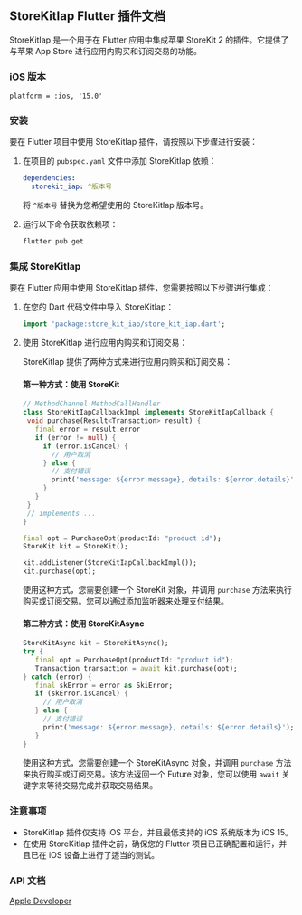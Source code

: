 ## StoreKitIap Flutter 插件文档

StoreKitIap 是一个用于在 Flutter 应用中集成苹果 StoreKit 2 的插件。它提供了与苹果 App Store 进行应用内购买和订阅交易的功能。

### iOS 版本
  
  `platform = :ios, '15.0'`

### 安装

要在 Flutter 项目中使用 StoreKitIap 插件，请按照以下步骤进行安装：

1. 在项目的 `pubspec.yaml` 文件中添加 StoreKitIap 依赖：

   ```yaml
   dependencies:
     storekit_iap: ^版本号
   ```

   将 `^版本号` 替换为您希望使用的 StoreKitIap 版本号。
2. 运行以下命令获取依赖项：

   ```bash
   flutter pub get
   ```

### 集成 StoreKitIap

要在 Flutter 应用中使用 StoreKitIap 插件，您需要按照以下步骤进行集成：

1. 在您的 Dart 代码文件中导入 StoreKitIap：

   ```dart
   import 'package:store_kit_iap/store_kit_iap.dart';
   ```
2. 使用 StoreKitIap 进行应用内购买和订阅交易：

   StoreKitIap 提供了两种方式来进行应用内购买和订阅交易：

   #### 第一种方式：使用 StoreKit
   ``` dart
   // MethodChannel MethodCallHandler
   class StoreKitIapCallbackImpl implements StoreKitIapCallback {
    void purchase(Result<Transaction> result) {
      final error = result.error
      if (error != null) {
        if (error.isCancel) {
          // 用户取消
        } else {
          // 支付错误
          print('message: ${error.message}, details: ${error.details}');
        }
      }
    }
    // implements ...
   }
   ```
   ```dart
   final opt = PurchaseOpt(productId: "product id");
   StoreKit kit = StoreKit();
   
   kit.addListener(StoreKitIapCallbackImpl());
   kit.purchase(opt);

   ```

   使用这种方式，您需要创建一个 StoreKit 对象，并调用 `purchase` 方法来执行购买或订阅交易。您可以通过添加监听器来处理支付结果。

   #### 第二种方式：使用 StoreKitAsync

   ```dart
   StoreKitAsync kit = StoreKitAsync();
   try {
      final opt = PurchaseOpt(productId: "product id");
      Transaction transaction = await kit.purchase(opt);
   } catch (error) {
      final skError = error as SkiError;
      if (skError.isCancel) {
        // 用户取消
      } else {
        // 支付错误
        print('message: ${error.message}, details: ${error.details}');
      }
   }
   ```

   使用这种方式，您需要创建一个 StoreKitAsync 对象，并调用 `purchase` 方法来执行购买或订阅交易。该方法返回一个 Future 对象，您可以使用 `await` 关键字来等待交易完成并获取交易结果。

### 注意事项
- StoreKitIap 插件仅支持 iOS 平台，并且最低支持的 iOS 系统版本为 iOS 15。
- 在使用 StoreKitIap 插件之前，确保您的 Flutter 项目已正确配置和运行，并且已在 iOS 设备上进行了适当的测试。

### API 文档

[Apple Developer](https://developer.apple.com/documentation/storekit/in-app_purchase)
